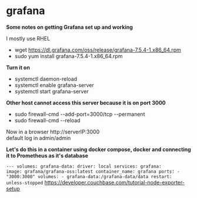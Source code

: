 # grafana
**Some notes on getting Grafana set up and working**  

I mostly use RHEL  
- wget https://dl.grafana.com/oss/release/grafana-7.5.4-1.x86_64.rpm  
- sudo yum install grafana-7.5.4-1.x86_64.rpm  

**Turn it on**   
- systemctl daemon-reload  
- systemctl enable grafana-server
- systemctl start grafana-server  

**Other host cannot access this server because it is on port 3000**  
- sudo firewall-cmd --add-port=3000/tcp --permanent
- sudo firewall-cmd --reload  

Now in a browser http://serverIP:3000  
default log in admin/admin  

**Let's do this in a container using docker compose, docker and connecting it to Prometheus as it's database**

<code>---
volumes:
  grafana-data:
    driver: local
services:
  grafana:
    image: grafana/grafana-oss:latest
    container_name: grafana
    ports:
      - "3000:3000"
    volumes:
      - grafana-data:/grafana-data/data
    restart: unless-stopped</code>
https://developer.couchbase.com/tutorial-node-exporter-setup
